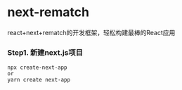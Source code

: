 # next-rematch
react+next+rematch的开发框架，轻松构建最棒的React应用

### Step1. 新建next.js项目
```base
npx create-next-app
or
yarn create next-app
```

